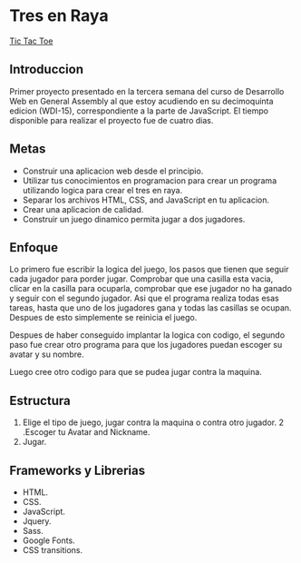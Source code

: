 # Tres en Raya
[Tic Tac Toe](https://armandoltx.github.io/tictactoe/index.html)

## Introduccion

Primer proyecto presentado en la tercera semana del curso de Desarrollo Web en General Assembly al que estoy acudiendo en su decimoquinta edicion (WDI-15), correspondiente a la parte de JavaScript. El tiempo disponible para realizar el proyecto fue de cuatro dias.


## Metas

- Construir una aplicacion web desde el principio.
- Utilizar tus conocimientos en programacion para crear un programa utilizando logica para crear el tres en raya.
- Separar los archivos HTML, CSS, and JavaScript en tu aplicacion.
- Crear una aplicacion de calidad.
- Construir un juego dinamico permita jugar a dos jugadores.

## Enfoque
Lo primero fue escribir la logica del juego, los pasos que tienen que seguir cada jugador para porder jugar. Comprobar que una casilla esta vacia, clicar en la casilla para ocuparla, comprobar que ese jugador no ha ganado y seguir con el segundo jugador.
Asi que el programa realiza todas esas tareas, hasta que uno de los jugadores gana y todas las casillas se ocupan. Despues de esto simplemente se reinicia el juego.

Despues de haber conseguido implantar la logica con codigo, el segundo paso fue crear otro programa para que los jugadores puedan escoger su avatar y su nombre.

Luego cree otro codigo para que se pudea jugar contra la maquina.


## Estructura

1. Elige el tipo de juego, jugar contra la maquina o contra otro jugador.
2 .Escoger tu  Avatar and Nickname.
3. Jugar.
## Frameworks y Librerias
- HTML.
- CSS.
- JavaScript.
- Jquery.
- Sass.
- Google Fonts.
- CSS transitions.

